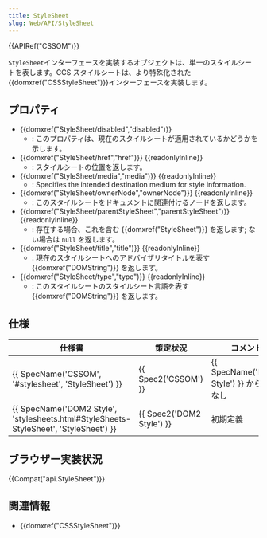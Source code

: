 ```yaml
---
title: StyleSheet
slug: Web/API/StyleSheet
---
```

{{APIRef("CSSOM")}}

`StyleSheet`インターフェースを実装するオブジェクトは、単一のスタイルシートを表します。CCS スタイルシートは、より特殊化された{{domxref("CSSStyleSheet")}}インターフェースを実装します。

## プロパティ

- {{domxref("StyleSheet/disabled","disabled")}}
  - : このプロパティは、現在のスタイルシートが適用されているかどうかを示します。
- {{domxref("StyleSheet/href","href")}} {{readonlyInline}}
  - : スタイルシートの位置を返します。
- {{domxref("StyleSheet/media","media")}} {{readonlyInline}}
  - : Specifies the intended destination medium for style information.
- {{domxref("StyleSheet/ownerNode","ownerNode")}} {{readonlyInline}}
  - : このスタイルシートをドキュメントに関連付けるノードを返します。
- {{domxref("StyleSheet/parentStyleSheet","parentStyleSheet")}} {{readonlyInline}}
  - : 存在する場合、これを含む {{domxref("StyleSheet")}} を返します; ない場合は `null` を返します。
- {{domxref("StyleSheet/title","title")}} {{readonlyInline}}
  - : 現在のスタイルシートへのアドバイザリタイトルを表す {{domxref("DOMString")}} を返します。
- {{domxref("StyleSheet/type","type")}} {{readonlyInline}}
  - : このスタイルシートのスタイルシート言語を表す {{domxref("DOMString")}} を返します。

## 仕様

| 仕様書                                                                                                           | 策定状況                         | コメント                                          |
| ---------------------------------------------------------------------------------------------------------------- | -------------------------------- | ------------------------------------------------- |
| {{ SpecName('CSSOM', '#stylesheet', 'StyleSheet') }}                                             | {{ Spec2('CSSOM') }}     | {{ SpecName('DOM2 Style') }} から変更なし |
| {{ SpecName('DOM2 Style', 'stylesheets.html#StyleSheets-StyleSheet', 'StyleSheet') }} | {{ Spec2('DOM2 Style') }} | 初期定義                                          |

## ブラウザー実装状況

{{Compat("api.StyleSheet")}}

## 関連情報

- {{domxref("CSSStyleSheet")}}

